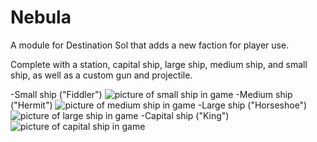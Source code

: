 # Nebula
A module for Destination Sol that adds a new faction for player use.

Complete with a station, capital ship, large ship, medium ship, and small ship, as well as a custom gun and projectile.

-Small ship ("Fiddler")
![picture of small ship in game](https://github.com/RatMoleRat/Nebula-1/blob/master/images/SmallShip.PNG)
-Medium ship ("Hermit")
![picture of medium ship in game](https://github.com/RatMoleRat/Nebula-1/blob/master/images/InGameScreenShotMedium.PNG)
-Large ship ("Horseshoe")
![picture of large ship in game](https://github.com/RatMoleRat/Nebula-1/blob/master/images/LargeShip.PNG)
-Capital ship ("King")
![picture of capital ship in game](https://github.com/RatMoleRat/Nebula-1/blob/master/images/CapitalShipFiring.PNG)

